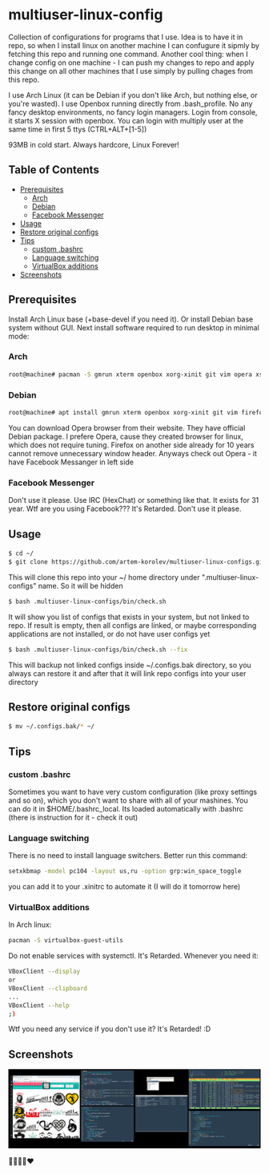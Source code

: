 # multiuser-linux-config

Collection of configurations for programs that I use.
Idea is to have it in repo, so when I install linux on another machine I can
confugure it sipmly by fetching this repo and running one command.
Another cool thing: when I change config on one machine - I can push my changes to
repo and apply this change on all other machines that I use simply by pulling chages
from this repo.

I use Arch Linux (it can be Debian if you don't like Arch, but nothing else, or you're wasted).
I use Openbox running directly from .bash_profile. No any fancy desktop environments,
no fancy login managers. Login from console, it starts X session with openbox.
You can login with multiply user at the same time in first 5 ttys (CTRL+ALT+[1-5])

93MB in cold start. Always hardcore, Linux Forever!

## Table of Contents

<!-- vim-markdown-toc GFM -->

* [Prerequisites](#prerequisites)
	* [Arch](#arch)
	* [Debian](#debian)
	* [Facebook Messenger](#facebook-messenger)
* [Usage](#usage)
* [Restore original configs](#restore-original-configs)
* [Tips](#tips)
	* [custom .bashrc](#custom-bashrc)
	* [Language switching](#language-switching)
	* [VirtualBox additions](#virtualbox-additions)
* [Screenshots](#screenshots)

<!-- vim-markdown-toc -->

## Prerequisites

Install Arch Linux base (+base-devel if you need it). Or install Debian base system without GUI.
Next install software required to run desktop in minimal mode:

### Arch

```bash
root@machine# pacman -S gmrun xterm openbox xorg-xinit git vim opera xscreensaver dhclient xorg-setxkbmap
```

### Debian

```bash
root@machine# apt install gmrun xterm openbox xorg-xinit git vim firefox xscreensaver xorg-setxkbmap
```

You can download Opera browser from their website. They have official Debian package.
I prefere Opera, cause they created browser for linux, which does not require tuning.
Firefox on another side already for 10 years cannot remove unnecessary window header.
Anyways check out Opera - it have Facebook Messanger in left side

### Facebook Messenger

Don't use it please. Use IRC (HexChat) or something like that. It exists for 31 year.
Wtf are you using Facebook??? It's Retarded. Don't use it please.

## Usage

```bash
$ cd ~/
$ git clone https://github.com/artem-korolev/multiuser-linux-configs.git .multiuser-linux-configs
```

This will clone this repo into your ~/ home directory under ".multiuser-linux-configs" name.
So it will be hidden

```bash
$ bash .multiuser-linux-configs/bin/check.sh
```

It will show you list of configs that exists in your system, but not linked to repo.
If result is empty, then all configs are linked, or maybe corresponding applications
are not installed, or do not have user configs yet

```bash
$ bash .multiuser-linux-configs/bin/check.sh --fix
```

This will backup not linked configs inside ~/.configs.bak directory, so you always can restore it
and after that it will link repo configs into your user directory

## Restore original configs

```bash
$ mv ~/.configs.bak/* ~/
```

## Tips

### custom .bashrc

Sometimes you want to have very custom configuration (like proxy settings and so on),
which you don't want to share with all of your mashines.
You can do it in $HOME/.bashrc_local.
Its loaded automatically with .bashrc (there is instruction for it - check it out)

### Language switching
There is no need to install language switchers. Better run this command:

```bash
setxkbmap -model pc104 -layout us,ru -option grp:win_space_toggle
```
you can add it to your .xinitrc to automate it (I will do it tomorrow here)

### VirtualBox additions

In Arch linux:

```bash
pacman -S virtualbox-guest-utils
```

Do not enable services with systemctl. It's Retarded. Whenever you need it:

```bash
VBoxClient --display
or
VBoxClient --clipboard
...
VBoxClient --help
;)
```

Wtf you need any service if you don't use it? It's Retarded! :D

## Screenshots

![Screenshot](images/screenshot.png)

🤘💪🤣😍❤
